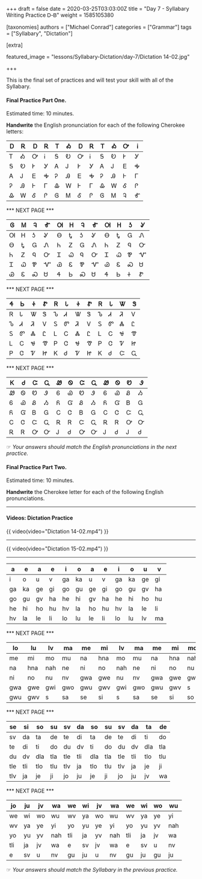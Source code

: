 +++
draft = false
date = 2020-03-25T03:03:00Z
title = "Day 7 - Syllabary Writing Practice Ꭰ-Ᏼ"
weight = 1585105380

[taxonomies]
authors = ["Michael Conrad"]
categories = ["Grammar"]
tags = ["Syllabary", "Dictation"]

[extra]

featured_image = "lessons/Syllabary-Dictation/day-7/Dictation 14-02.jpg"

+++

This is the final set of practices and will test your skill with all of the Syllabary.

<!-- more -->

#### Final Practice Part One.

Estimated time: 10 minutes.

__Handwrite__ the English pronunciation for each of the following Cherokee letters:

| Ꭰ | Ꭱ | Ꭰ | Ꭱ | Ꭲ | Ꭳ | Ꭰ | Ꭱ | Ꭲ | Ꭳ | Ꭴ | Ꭵ |
|---|---|---|---|---|---|---|---|---|---|---|---|
| Ꭲ | Ꭳ | Ꭴ | Ꭵ | Ꭶ | Ꭷ | Ꭴ | Ꭵ | Ꭶ | Ꭷ | Ꭸ | Ꭹ |
| Ꭶ | Ꭷ | Ꭸ | Ꭹ | Ꭺ | Ꭻ | Ꭸ | Ꭹ | Ꭺ | Ꭻ | Ꭼ | Ꭽ |
| Ꭺ | Ꭻ | Ꭼ | Ꭽ | Ꭾ | Ꭿ | Ꭼ | Ꭽ | Ꭾ | Ꭿ | Ꮀ | Ꮁ |
| Ꭾ | Ꭿ | Ꮀ | Ꮁ | Ꮂ | Ꮃ | Ꮀ | Ꮁ | Ꮂ | Ꮃ | Ꮄ | Ꮅ |
| Ꮂ | Ꮃ | Ꮄ | Ꮅ | Ꮆ | Ꮇ | Ꮄ | Ꮅ | Ꮆ | Ꮇ | Ꮈ | Ꮉ |

*** NEXT PAGE ***

| Ꮆ | Ꮇ | Ꮈ | Ꮉ | Ꮊ | Ꮋ | Ꮈ | Ꮉ | Ꮊ | Ꮋ | Ꮌ | Ꮍ |
|---|---|---|---|---|---|---|---|---|---|---|---|
| Ꮊ | Ꮋ | Ꮌ | Ꮍ | Ꮎ | Ꮏ | Ꮌ | Ꮍ | Ꮎ | Ꮏ | Ꮐ | Ꮑ |
| Ꮎ | Ꮏ | Ꮐ | Ꮑ | Ꮒ | Ꮓ | Ꮐ | Ꮑ | Ꮒ | Ꮓ | Ꮔ | Ꮕ |
| Ꮒ | Ꮓ | Ꮔ | Ꮕ | Ꮖ | Ꮗ | Ꮔ | Ꮕ | Ꮖ | Ꮗ | Ꮘ | Ꮙ |
| Ꮖ | Ꮗ | Ꮘ | Ꮙ | Ꮚ | Ꮛ | Ꮘ | Ꮙ | Ꮚ | Ꮛ | Ꮝ | Ꮜ |
| Ꮚ | Ꮛ | Ꮝ | Ꮜ | Ꮞ | Ꮟ | Ꮝ | Ꮜ | Ꮞ | Ꮟ | Ꮠ | Ꮡ |

*** NEXT PAGE ***

| Ꮞ | Ꮟ | Ꮠ | Ꮡ | Ꮢ | Ꮣ | Ꮠ | Ꮡ | Ꮢ | Ꮣ | Ꮤ | Ꮥ |
|---|---|---|---|---|---|---|---|---|---|---|---|
| Ꮢ | Ꮣ | Ꮤ | Ꮥ | Ꮦ | Ꮧ | Ꮤ | Ꮥ | Ꮦ | Ꮧ | Ꮨ | Ꮩ |
| Ꮦ | Ꮧ | Ꮨ | Ꮩ | Ꮪ | Ꮫ | Ꮨ | Ꮩ | Ꮪ | Ꮫ | Ꮬ | Ꮭ |
| Ꮪ | Ꮫ | Ꮬ | Ꮭ | Ꮮ | Ꮯ | Ꮬ | Ꮭ | Ꮮ | Ꮯ | Ꮰ | Ꮱ |
| Ꮮ | Ꮯ | Ꮰ | Ꮱ | Ꮲ | Ꮳ | Ꮰ | Ꮱ | Ꮲ | Ꮳ | Ꮴ | Ꮵ |
| Ꮲ | Ꮳ | Ꮴ | Ꮵ | Ꮶ | Ꮷ | Ꮴ | Ꮵ | Ꮶ | Ꮷ | Ꮸ | Ꮹ |

*** NEXT PAGE ***

| Ꮶ | Ꮷ | Ꮸ | Ꮹ | Ꮺ | Ꮻ | Ꮸ | Ꮹ | Ꮺ | Ꮻ | Ꮼ | Ꮽ |
|---|---|---|---|---|---|---|---|---|---|---|---|
| Ꮺ | Ꮻ | Ꮼ | Ꮽ | Ꮾ | Ꮿ | Ꮼ | Ꮽ | Ꮾ | Ꮿ | Ᏸ | Ᏹ |
| Ꮾ | Ꮿ | Ᏸ | Ᏹ | Ᏺ | Ᏻ | Ᏸ | Ᏹ | Ᏺ | Ᏻ | Ᏼ | Ꮐ |
| Ᏺ | Ᏻ | Ᏼ | Ꮐ | Ꮯ | Ꮳ | Ᏼ | Ꮐ | Ꮯ | Ꮳ | Ꮸ | Ꮹ |
| Ꮯ | Ꮳ | Ꮸ | Ꮹ | Ꭱ | Ꮢ | Ꮸ | Ꮹ | Ꭱ | Ꮢ | Ꭴ | Ꮕ |
| Ꭱ | Ꮢ | Ꭴ | Ꮕ | Ꭻ | Ꮷ | Ꭴ | Ꮕ | Ꭻ | Ꮷ | Ꭻ | Ꮷ |

☞ *Your answers should match the English pronunciations in the next
practice.*

#### Final Practice Part Two.

Estimated time: 10 minutes.

__Handwrite__ the Cherokee letter for each of the following English pronunciations.

---

#### Videos: Dictation Practice

{{ video(video="Dictation 14-02.mp4") }}

---

{{ video(video="Dictation 15-02.mp4") }}

---

| a  | e  | a  | e  | i  | o  | a  | e  | i  | o  | u  | v  |
|----|----|----|----|----|----|----|----|----|----|----|----|
| i  | o  | u  | v  | ga | ka | u  | v  | ga | ka | ge | gi |
| ga | ka | ge | gi | go | gu | ge | gi | go | gu | gv | ha |
| go | gu | gv | ha | he | hi | gv | ha | he | hi | ho | hu |
| he | hi | ho | hu | hv | la | ho | hu | hv | la | le | li |
| hv | la | le | li | lo | lu | le | li | lo | lu | lv | ma |

*** NEXT PAGE ***

| lo  | lu  | lv  | ma  | me  | mi  | lv  | ma  | me  | mi  | mo  | mu  |
|-----|-----|-----|-----|-----|-----|-----|-----|-----|-----|-----|-----|
| me  | mi  | mo  | mu  | na  | hna | mo  | mu  | na  | hna | nah | ne  |
| na  | hna | nah | ne  | ni  | no  | nah | ne  | ni  | no  | nu  | nv  |
| ni  | no  | nu  | nv  | gwa | gwe | nu  | nv  | gwa | gwe | gwi | gwo |
| gwa | gwe | gwi | gwo | gwu | gwv | gwi | gwo | gwu | gwv | s   | sa  |
| gwu | gwv | s   | sa  | se  | si  | s   | sa  | se  | si  | so  | su  |

*** NEXT PAGE ***

| se  | si  | so  | su  | sv  | da  | so  | su  | sv  | da  | ta  | de  |
|-----|-----|-----|-----|-----|-----|-----|-----|-----|-----|-----|-----|
| sv  | da  | ta  | de  | te  | di  | ta  | de  | te  | di  | ti  | do  |
| te  | di  | ti  | do  | du  | dv  | ti  | do  | du  | dv  | dla | tla |
| du  | dv  | dla | tla | tle | tli | dla | tla | tle | tli | tlo | tlu |
| tle | tli | tlo | tlu | tlv | ja  | tlo | tlu | tlv | ja  | je  | ji  |
| tlv | ja  | je  | ji  | jo  | ju  | je  | ji  | jo  | ju  | jv  | wa  |

*** NEXT PAGE ***

| jo  | ju | jv | wa  | we  | wi | jv | wa  | we  | wi | wo | wu  |
|-----|----|----|-----|-----|----|----|-----|-----|----|----|-----|
| we  | wi | wo | wu  | wv  | ya | wo | wu  | wv  | ya | ye | yi  |
| wv  | ya | ye | yi  | yo  | yu | ye | yi  | yo  | yu | yv | nah |
| yo  | yu | yv | nah | tli | ja | yv | nah | tli | ja | jv | wa  |
| tli | ja | jv | wa  | e   | sv | jv | wa  | e   | sv | u  | nv  |
| e   | sv | u  | nv  | gu  | ju | u  | nv  | gu  | ju | gu | ju  |

☞ *Your answers should match the Syllabary in the previous practice.*

